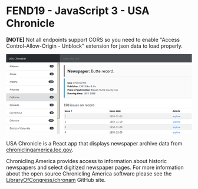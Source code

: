# FEND19 - JavaScript 3 - USA Chronicle

**[NOTE]** Not all endpoints support CORS so you need to enable "Access Control-Allow-Origin - Unblock" extension for json data to load properly.

![preview](/readme/usa-cronicle-preview-2.png)

USA Chronicle is a React app that displays newspaper archive data from [chroniclingamerica.loc.gov](https://chroniclingamerica.loc.gov/about/api/#json-views).

Chronicling America provides access to information about historic newspapers and select digitized newspaper
pages. For more information about the open source Chronicling America software please see the
[LibraryOfCongress/chronam](https://github.com/LibraryofCongress/chronam) GitHub site.
